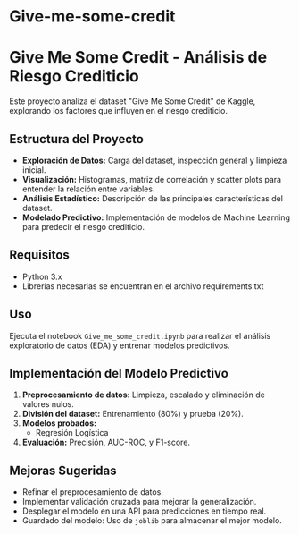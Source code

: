 # Give-me-some-credit

# Give Me Some Credit - Análisis de Riesgo Crediticio

Este proyecto analiza el dataset "Give Me Some Credit" de Kaggle, explorando los factores que influyen en el riesgo crediticio. 

## Estructura del Proyecto
- **Exploración de Datos:** Carga del dataset, inspección general y limpieza inicial.
- **Visualización:** Histogramas, matriz de correlación y scatter plots para entender la relación entre variables.
- **Análisis Estadístico:** Descripción de las principales características del dataset.
- **Modelado Predictivo:** Implementación de modelos de Machine Learning para predecir el riesgo crediticio.

## Requisitos
- Python 3.x
- Librerías necesarias se encuentran en el archivo requirements.txt

## Uso
Ejecuta el notebook `Give_me_some_credit.ipynb` para realizar el análisis exploratorio de datos (EDA) y entrenar modelos predictivos.

## Implementación del Modelo Predictivo
1. **Preprocesamiento de datos:** Limpieza, escalado y eliminación de valores nulos.
2. **División del dataset:** Entrenamiento (80%) y prueba (20%).
3. **Modelos probados:**
   - Regresión Logística
4. **Evaluación:** Precisión, AUC-ROC, y F1-score.

## Mejoras Sugeridas
- Refinar el preprocesamiento de datos.
- Implementar validación cruzada para mejorar la generalización.
- Desplegar el modelo en una API para predicciones en tiempo real.
- Guardado del modelo: Uso de `joblib` para almacenar el mejor modelo.



